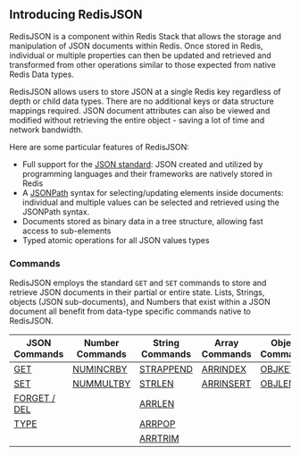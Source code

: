 ## Introducing RedisJSON
RedisJSON is a component within Redis Stack that allows the storage and manipulation of JSON documents within Redis. Once stored in Redis, individual or multiple properties can then be updated and retrieved and transformed from other operations similar to those expected from native Redis Data types.

RedisJSON allows users to store JSON at a single Redis key regardless of depth or child data types.  There are no additional keys or data structure mappings required. JSON document attributes can also be viewed and modified without retrieving the entire object - saving a lot of time and network bandwidth.

Here are some particular features of RedisJSON:
- Full support for the [JSON standard](https://json.org): JSON created and utilized by programming languages and their frameworks are natively stored in Redis
- A [JSONPath](https://goessner.net/articles/JsonPath/) syntax for selecting/updating elements inside documents: individual and multiple values can be selected and retrieved using the JSONPath syntax.
- Documents stored as binary data in a tree structure, allowing fast access to sub-elements
- Typed atomic operations for all JSON values types


### Commands
RedisJSON employs the standard `GET` and `SET` commands to store and retrieve JSON documents in their partial or entire state.  Lists, Strings, objects (JSON sub-documents), and Numbers that exist within a JSON document all benefit from data-type specific commands native to RedisJSON.  


| JSON Commands| Number Commands | String Commands | Array Commands | Object Commands |
| - | - | - | - | - |
| [GET](https://redis.io/commands/json.GET) | [NUMINCRBY](https://redis.io/commands/json.NUMINCRBY/) | [STRAPPEND](https://redis.io/commands/json.STRAPPEND/) | [ARRINDEX](https://redis.io/commands/json.ARRINDEX/) | [OBJKEYS](https://redis.io/commands/json.OBJKEYS/)  |
| [SET](https://redis.io/commands/json.SET) | [NUMMULTBY](https://redis.io/commands/json.NUMMULTBY/) | [STRLEN](https://redis.io/commands/json.STRLEN/)   | [ARRINSERT](https://redis.io/commands/json.ARRINSERT/)      | [OBJLEN](https://redis.io/commands/json.OBJLEN/)   |
| [FORGET / DEL](https://redis.io/commands/json.FORGET/)   |   | [ARRLEN](https://redis.io/commands/json.ARRLEN/)  |   |
| [TYPE](https://redis.io/commands/json.TYPE/)  |   | [ARRPOP](https://redis.io/commands/json.ARRPOP/)  |   |
|   |   | [ARRTRIM](https://redis.io/commands/json.ARRTRIM/) |   |